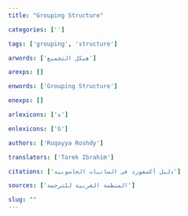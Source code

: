 ```yaml
---
title: "Grouping Structure"

categories: ['']

tags: ['grouping', 'structure']

arwords: ['هيكل التجميع']

arexps: []

enwords: ['Grouping Structure']

enexps: []

arlexicons: ['ه']

enlexicons: ['G']

authors: ['Ruqayya Roshdy']

translators: ['Tarek Ibrahim']

citations: ['دليل أكسفورد في السانيات الحاسوبية']

sources: ['المنظمة العربية للترجمة']

slug: ""
---
```

